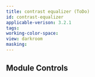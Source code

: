 ```yaml
---
title: contrast equalizer (ToDo)
id: contrast-equalizer
applicable-verison: 3.2.1
tags: 
working-color-space:  
view: darkroom
masking: 
---
```


## Module Controls

